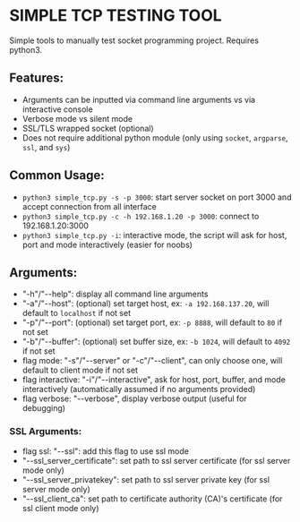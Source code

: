 # SIMPLE TCP TESTING TOOL
Simple tools to manually test socket programming project. Requires python3.

## Features:
- Arguments can be inputted via command line arguments vs via interactive console
- Verbose mode vs silent mode
- SSL/TLS wrapped socket (optional)
- Does not require additional python module (only using ```socket```, ```argparse```, ```ssl```, and ```sys```)

## Common Usage:
- ```python3 simple_tcp.py -s -p 3000```: start server socket on port 3000 and accept connection from all interface
- ```python3 simple_tcp.py -c -h 192.168.1.20 -p 3000```: connect to 192.168.1.20:3000
- ```python3 simple_tcp.py -i```: interactive mode, the script will ask for host, port and mode interactively (easier for noobs)

## Arguments:
- "-h"/"--help": display all command line arguments
- "-a"/"--host": (optional) set target host, ex: ```-a 192.168.137.20```, will default to ```localhost``` if not set
- "-p"/"--port": (optional) set target port, ex: ```-p 8888```, will default to ```80``` if not set
- "-b"/"--buffer": (optional) set buffer size, ex: ```-b 1024```, will default to ```4092``` if not set
- flag mode: "-s"/"--server" or "-c"/"--client", can only choose one, will default to client mode if not set
- flag interactive: "-i"/"--interactive", ask for host, port, buffer, and mode interactively (automatically assumed if no arguments provided)
- flag verbose: "--verbose", display verbose output (useful for debugging)

### SSL Arguments:
- flag ssl: "--ssl": add this flag to use ssl mode
- "--ssl_server_certificate": set path to ssl server certificate (for ssl server mode only)
- "--ssl_server_privatekey": set path to ssl server private key (for ssl server mode only)
- "--ssl_client_ca": set path to certificate authority (CA)'s certificate (for ssl client mode only)